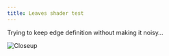 ```yaml
---
title: Leaves shader test
---
```


Trying to keep edge definition without making it noisy…

![Closeup](/assets/img/leaves_closeup.png)
